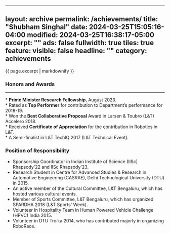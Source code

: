 ----
layout: archive
permalink: /achievements/
title: "Shubham Singhal"
date: 2024-03-25T15:05:16-04:00
modified: 2024-03-25T16:38:17-05:00
excerpt: ""
ads: false
fullwidth: true
tiles: true
feature:
  visible: false
  headline: ""
  category: achievements
---

{{ page.excerpt | markdownify }}

### Honors and Awards
<hr>
* <b>Prime Minister Research Fellowship</b>, August 2023.<br>
* Rated as <b>Top Performer</b> for contribution to Department’s performance for 2018-19.<br>
* Won the <b>Best Collaborative Proposal</b> Award in Larsen & Toubro (L&T) Accelero 2018.<br>
* Received <b>Certificate of Appreciation</b> for the contribution in Robotics in L&T.<br>
* A Semi-finalist in L&T TechIQ 2017 (L&T Technical Event).<br>


### Position of Responsibility
* Sponsorship Coordinator in Indian Institute of Science (IISc) Rhapsody'22 and IISc Rhapsody'23.<br>
* Research Student in Centre for Advanced Studies & Research in Automotive Engineering (CASRAE), Delhi Technological University (DTU) in 2015.<br>
* An active member of the Cultural Committee, L&T Bengaluru, which has hosted various cultural events.<br>
* Member of Sports Committee, L&T Bengaluru, which has organized SPARDHA 2018 (L&T Sports' Week).<br>
* Volunteer in Hospitality Team in Human Powered Vehicle Challenge (HPVC) India 2015.<br>
* Volunteer in DTU Troika 2014, who has contributed majorly in organizing RoboRace.<br>

